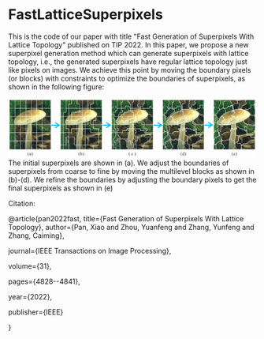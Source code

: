 # FastLatticeSuperpixels
This is the code of our paper with title "Fast Generation of Superpixels With Lattice Topology" published on TIP 2022.
In this paper, we propose a new superpixel generation method which can generate superpixels with lattice topology, i.e., the generated superpixels have regular lattice topology just like pixels on images. We achieve this point by moving the boundary pixels (or blocks) with constraints to optimize the boundaries of superpixels, as shown in the following figure:

![image](https://github.com/XiaoPanX/FastLatticeSuperpixels/blob/compute_laticce_spixels/pipeline.png)
The initial superpixels are shown in (a). We adjust the boundaries of superpixels from coarse to fine by moving the multilevel blocks as shown in (b)-(d). We refine the boundaries by adjusting the boundary pixels to get the final superpixels as shown in (e)

Citation:

@article{pan2022fast,
  title={Fast Generation of Superpixels With Lattice Topology},
  author={Pan, Xiao and Zhou, Yuanfeng and Zhang, Yunfeng and Zhang, Caiming},
  
  journal={IEEE Transactions on Image Processing},
  
  volume={31},
  
  pages={4828--4841},
  
  year={2022},
  
  publisher={IEEE}
  
}
